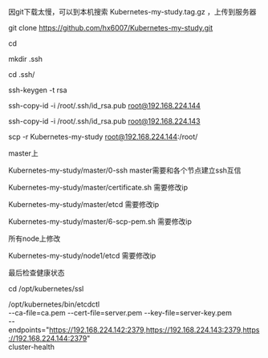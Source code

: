 因git下载太慢，可以到本机搜索 Kubernetes-my-study.tag.gz  ，上传到服务器

git clone https://github.com/hx6007/Kubernetes-my-study.git 


cd 

mkdir .ssh 

cd .ssh/

ssh-keygen -t rsa

ssh-copy-id -i /root/.ssh/id_rsa.pub root@192.168.224.144

ssh-copy-id -i /root/.ssh/id_rsa.pub root@192.168.224.143

scp -r Kubernetes-my-study root@192.168.224.144:/root/


master上

Kubernetes-my-study/master/0-ssh master需要和各个节点建立ssh互信

Kubernetes-my-study/master/certificate.sh 需要修改ip

Kubernetes-my-study/master/etcd 需要修改ip

Kubernetes-my-study/master/6-scp-pem.sh 需要修改ip



所有node上修改

Kubernetes-my-study/node1/etcd 需要修改ip


最后检查健康状态

cd /opt/kubernetes/ssl

/opt/kubernetes/bin/etcdctl \
--ca-file=ca.pem --cert-file=server.pem --key-file=server-key.pem \
--endpoints="https://192.168.224.142:2379,https://192.168.224.143:2379,https://192.168.224.144:2379" \
cluster-health

